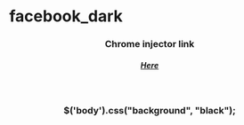 # facebook_dark

<div align= "center">
  <h3>Chrome injector link</h3>
  <h5> <a href="https://chrome.google.com/webstore/detail/css-and-javascript-inject/ckddknfdmcemedlmmebildepcmneakaa"> Here </a></h5>
  </br>
  <h3>$('body').css("background", "black");</h3>

  
  
  
  </div>
